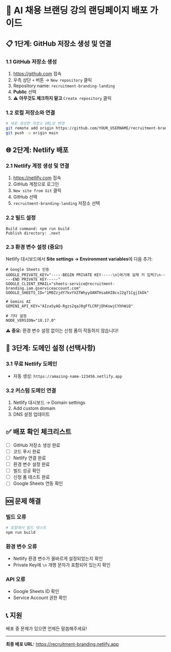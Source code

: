 # 🚀 AI 채용 브랜딩 강의 랜딩페이지 배포 가이드

## 📋 1단계: GitHub 저장소 생성 및 연결

### 1.1 GitHub 저장소 생성
1. https://github.com 접속
2. 우측 상단 `+` 버튼 → `New repository` 클릭
3. Repository name: `recruitment-branding-landing`
4. **Public** 선택
5. ⚠️ **아무것도 체크하지 말고** `Create repository` 클릭

### 1.2 로컬 저장소와 연결
```bash
# 새로 생성한 저장소 URL로 변경
git remote add origin https://github.com/YOUR_USERNAME/recruitment-branding-landing.git
git push -u origin main
```

## 🌐 2단계: Netlify 배포

### 2.1 Netlify 계정 생성 및 연결
1. https://netlify.com 접속
2. GitHub 계정으로 로그인
3. `New site from Git` 클릭
4. GitHub 선택
5. `recruitment-branding-landing` 저장소 선택

### 2.2 빌드 설정
```
Build command: npm run build
Publish directory: .next
```

### 2.3 환경 변수 설정 (중요!)
Netlify 대시보드에서 **Site settings → Environment variables**에 다음 추가:

```env
# Google Sheets 인증
GOOGLE_PRIVATE_KEY="-----BEGIN PRIVATE KEY-----\n[여기에 실제 키 입력]\n-----END PRIVATE KEY-----"
GOOGLE_CLIENT_EMAIL="sheets-service@recruitment-branding.iam.gserviceaccount.com"
GOOGLE_SHEETS_ID="1M0ZzjdY7kvYXZfWhyyOANTHsa6HIBcvJ2g71CgjIkDk"

# Gemini AI
GEMINI_API_KEY="AIzaSyAQ-Rgzs2qaJ8gFfLCRFjDhKowjCYhhWiQ"

# 기타 설정
NODE_VERSION="18.17.0"
```

⚠️ **중요:** 환경 변수 설정 없이는 신청 폼이 작동하지 않습니다!

## 🔗 3단계: 도메인 설정 (선택사항)

### 3.1 무료 Netlify 도메인
- 자동 생성: `https://amazing-name-123456.netlify.app`

### 3.2 커스텀 도메인 연결
1. Netlify 대시보드 → Domain settings
2. Add custom domain
3. DNS 설정 업데이트

## ✅ 배포 확인 체크리스트

- [ ] GitHub 저장소 생성 완료
- [ ] 코드 푸시 완료
- [ ] Netlify 연결 완료
- [ ] 환경 변수 설정 완료
- [ ] 빌드 성공 확인
- [ ] 신청 폼 테스트 완료
- [ ] Google Sheets 연동 확인

## 🆘 문제 해결

### 빌드 오류
```bash
# 로컬에서 빌드 테스트
npm run build
```

### 환경 변수 오류
- Netlify 환경 변수가 올바르게 설정되었는지 확인
- Private Key에 `\n` 개행 문자가 포함되어 있는지 확인

### API 오류
- Google Sheets ID 확인
- Service Account 권한 확인

## 📞 지원

배포 중 문제가 있으면 언제든 말씀해주세요!

---
**최종 배포 URL:** https://recruitment-branding.netlify.app 